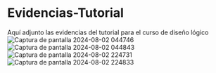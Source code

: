 # Evidencias-Tutorial
Aquí adjunto las evidencias del tutorial para el curso de diseño lógico 
![Captura de pantalla 2024-08-02 044746](https://github.com/user-attachments/assets/180f2f3b-07da-4b76-a094-89ee85c30fd7)
![Captura de pantalla 2024-08-02 044843](https://github.com/user-attachments/assets/0924a488-b12a-4a88-b12e-4623ae00259e)
![Captura de pantalla 2024-08-02 224731](https://github.com/user-attachments/assets/b4be902f-8abb-4858-820d-2335baa8bf7f)
![Captura de pantalla 2024-08-02 224833](https://github.com/user-attachments/assets/0e65bdc8-be05-4fa5-9ac1-eeae8d5820aa)
